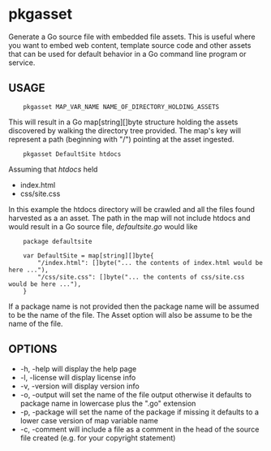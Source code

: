 
# pkgasset

Generate a Go source file with embedded file assets. This is useful where you want to embed web content,
template source code and other assets that can be used for default behavior in a Go command line program
or service.

## USAGE

```
    pkgasset MAP_VAR_NAME NAME_OF_DIRECTORY_HOLDING_ASSETS
```

This will result in a Go map[string][]byte structure holding the assets discovered by walking the directory
tree provided. The map's key will represent a path (beginning with "/") pointing at the asset ingested.

```shell
    pkgasset DefaultSite htdocs
```

Assuming that _htdocs_ held

+ index.html
+ css/site.css

In this example the htdocs directory will be crawled and all the files found harvested as a an asset. The
path in the map will not include htdocs and would result in a Go source file, _defaultsite.go_ would like

```
    package defaultsite

    var DefaultSite = map[string][]byte{
        "/index.html": []byte("... the contents of index.html would be here ..."),
        "/css/site.css": []byte("... the contents of css/site.css would be here ..."),
    }
```

If a package name is not provided then the package name will be assumed to be the name of the file. The
Asset option will also be assume to be the name of the file.

## OPTIONS

+ -h, -help will display the help page
+ -l, -license will display license info
+ -v, -version will display version info
+ -o, -output will set the name of the file output otherwise it defaults to package name in lowercase plus the ".go" extension
+ -p, -package will set the name of the package if missing it defaults to a lower case version of map variable name
+ -c, -comment will include a file as a comment in the head of the source file created (e.g. for your copyright statement)




